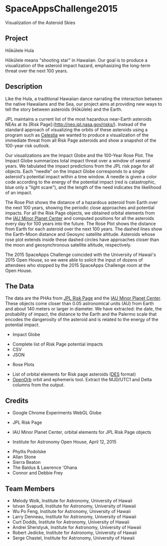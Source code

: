 # SpaceAppsChallenge2015
Visualization of the Asteroid Skies

## Project

H&#333;k&#363;lele Hula

H&#333;k&#363;lele means "shooting star" in Hawaiian.  Our goal is
to produce a visualization of the asteroid impact hazard, emphasizing
the long-term threat over the next 100 years.


## Description

Like the Hula, a traditional Hawaiian dance narrating the interaction between the native Hawaiians and the Sea, our project aims at providing new ways to tell the story between asteroids (H&#333;k&#363;lele) and the Earth.

JPL maintains a current list of the most hazardous near-Earth
asteroids NEAs at its [Risk Page]:(http://neo.jpl.nasa.gov/risks/).
Instead of the standard approach of visualizing the orbits of these
asteroids using a program such as [Celestia](ps1neos.png) we wanted
to produce a visualization of the immediate threat from all Risk
Page asteroids and show a snapshot of the 100-year risk outlook.

Our visualizations are the Impact Globe and the 100-Year Rose Plot.
The Impact Globe summarizes total impact threat over a window of
several years.  We tabulated the impact predictions from the JPL
risk page for all objects. Each "needle" on the Impact Globe
corresponds to a single asteroid's potential impact within a time
window.  A needle is given a color code according to the energy of
the potential impact (red is catastrophic, blue only a "light
scare"), and the length of the need indicates the likelihood of an
impact.

The Rose Plot shows the distance of a hazardous asteroid from Earth
over the next 100 years, showing the periodic close approaches and
potential impacts.  For all the Risk Page objects, we obtained
orbital elements from the <a href="http://www.minorplanetcenter.net">IAU
Minor Planet Center</a> and computed positions for all the asteroids
every day for 100 years into the future.  The Rose Plot shows the
distance from Earth for each asteroid over the next 100 years. The 
dashed lines show the Earth-Moon distance and Geosync satellite
altitude. Asteroids whose rose plot extends inside these dashed
circles have approaches closer than the moon and geosynchronous
satellite altitude, respectively.

The 2015 SpaceApps Challenge coincided with the University of
Hawaii's 2015 Open House, so we were able to solicit the input
of dozens of attendees who stopped by the 2015 SpaceApps 
Challenge room at the Open House.

## The Data

The data are the PHAs from [JPL Risk Page](http://neo.jpl.nasa.gov/risks/) and the [IAU Minor Planet Center](http://www.minorplanetcenter.net/).  These objects come closer than 0.05 astronomical units (AU) from Earth and about 140 meters or larger in diameter. We have extracted: the date, the probability of impact, the distance to the Earth and the Palermo scale that encodes the dangerosity of the asteroid and is related to the energy of the potential impact.

* Impact Globe

 - Complete list of Risk Page potential impacts
  - CSV
  - JSON

* Rose Plots
 - List of orbital elements for Risk page asteroids ([DES](http://ifa.hawaii.edu/users/jedicke/MOPS/docs/PSDC-530-004-02.DataExchangeStandard.pdf) format)
 - [OpenOrb](https://code.google.com/p/oorb/) orbit and ephemeris tool.  Extract the MJD/UTC1 and Delta columns from the output.
  

## Credits

* Google Chrome Experiments WebGL Globe

* JPL Risk Page

* IAU Minor Planet Center, orbital elements for JPL Risk Page objects

* Institute for Astronomy Open House, April 12, 2015
 - Phyllis Podolske
 - Allan Stone
 - Sierra Beaton
 - The Baldus & Lawrence 'Ohana
 - Connor and Debbie Frey

## Team Members

* Melody Wolk, Institute for Astronomy, University of Hawaii
* Istvan Svapudi, Institute for Astronomy, University of Hawaii
* Wu Po Feng, Institute for Astronomy, University of Hawaii
* Larry Denneau, Institute for Astronomy, University of Hawaii
* Curt Dodds, Institute for Astronomy, University of Hawaii
* Andrei Sherstyuk, Institute for Astronomy, University of Hawaii
* Robert Jedicke, Institute for Astronomy, University of Hawaii
* Serge Chastel, Institute for Astronomy, University of Hawaii

